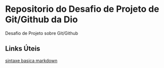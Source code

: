 # Repositorio do Desafio de Projeto de Git/Github da Dio
Desafio de Projeto sobre Git/Github

## Links Úteis
[sintaxe basica markdown](https://www.markdownguide.org/basic-sintaxe/)
